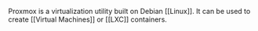 Proxmox is a virtualization utility built on Debian [[Linux]]. It can be used to create [[Virtual Machines]] or [[LXC]] containers.
